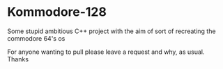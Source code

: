 # Kommodore-128
Some stupid ambitious C++ project with the aim of sort of recreating the commodore 64's os




For anyone wanting to pull please leave a request and why, as usual. Thanks
